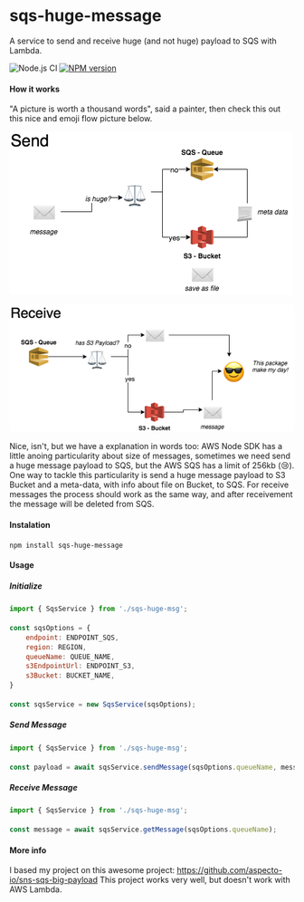 # sqs-huge-message
A service to send and receive huge (and not huge) payload to SQS with Lambda.

![Node.js CI](https://github.com/lesimoes/sqs-huge-message/workflows/Node.js%20CI/badge.svg?branch=master) [![NPM version](https://img.shields.io/npm/v/sqs-huge-message.svg)](https://www.npmjs.com/package/sqs-huge-message)
#### How it works

"A picture is worth a thousand words", said a painter, then check this out this nice and emoji flow picture below.


![send message](https://raw.githubusercontent.com/lesimoes/sqs-huge-message/master/docs/send.png)

![receive message](https://raw.githubusercontent.com/lesimoes/sqs-huge-message/master/docs/receive.png)


Nice, isn't, but we have a explanation in words too: AWS Node SDK has a little anoing particularity about size of messages, sometimes we need send a huge message payload to SQS, but the AWS SQS has a limit of 256kb (😢). One way to tackle this particularity is send a huge message payload to S3 Bucket and a meta-data, with info about file on Bucket, to SQS. For receive messages the process should work as the same way, and after receivement the message will be deleted from SQS. 


#### Instalation

```
npm install sqs-huge-message
```

#### Usage

##### Initialize

```javascript
import { SqsService } from './sqs-huge-msg';

const sqsOptions = {
    endpoint: ENDPOINT_SQS,
    region: REGION,
    queueName: QUEUE_NAME,
    s3EndpointUrl: ENDPOINT_S3,
    s3Bucket: BUCKET_NAME,
}

const sqsService = new SqsService(sqsOptions);
```

##### Send Message

```javascript
import { SqsService } from './sqs-huge-msg';

const payload = await sqsService.sendMessage(sqsOptions.queueName, message);

```

##### Receive Message

```javascript
import { SqsService } from './sqs-huge-msg';

const message = await sqsService.getMessage(sqsOptions.queueName);

```




#### More info

I based my project on this awesome project: https://github.com/aspecto-io/sns-sqs-big-payload
This project works very well, but doesn't work with AWS Lambda.



